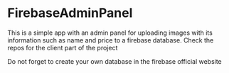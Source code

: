 # FirebaseAdminPanel
This is a simple app with an admin panel for uploading images with its information such as name and price to a firebase database. Check the repos for the client part of the project

Do not forget to create your own database in the firebase official website
